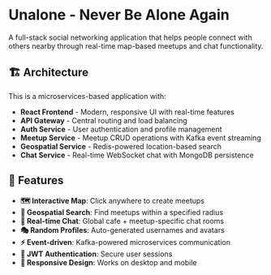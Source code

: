 # Unalone - Never Be Alone Again

A full-stack social networking application that helps people connect with others nearby through real-time map-based meetups and chat functionality.

## 🏗️ Architecture

This is a microservices-based application with:
- **React Frontend** - Modern, responsive UI with real-time features
- **API Gateway** - Central routing and load balancing
- **Auth Service** - User authentication and profile management
- **Meetup Service** - Meetup CRUD operations with Kafka event streaming
- **Geospatial Service** - Redis-powered location-based search
- **Chat Service** - Real-time WebSocket chat with MongoDB persistence

## 🚀 Features

- **🗺️ Interactive Map**: Click anywhere to create meetups
- **📍 Geospatial Search**: Find meetups within a specified radius
- **💬 Real-time Chat**: Global cafe + meetup-specific chat rooms
- **🎭 Random Profiles**: Auto-generated usernames and avatars
- **⚡ Event-driven**: Kafka-powered microservices communication
- **🔐 JWT Authentication**: Secure user sessions
- **📱 Responsive Design**: Works on desktop and mobile
